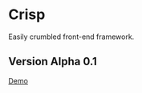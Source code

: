 Crisp
=====

Easily crumbled front-end framework.

## Version Alpha 0.1

[Demo](http://shunfan.github.com/crisp/)
